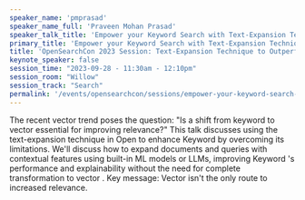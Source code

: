 ```yaml
---
speaker_name: 'pmprasad'
speaker_name_full: 'Praveen Mohan Prasad'
speaker_talk_title: 'Empower your Keyword Search with Text-Expansion Technique to Outperform Unexplainable Vector Search'
primary_title: 'Empower your Keyword Search with Text-Expansion Technique to Outperform Unexplainable Vector Search'
title: 'OpenSearchCon 2023 Session: Text-Expansion Technique to Outperform Unexplainable Vector Search'
keynote_speaker: false
session_time: "2023-09-28 - 11:30am - 12:10pm"
session_room: "Willow"
session_track: "Search"
permalink: '/events/opensearchcon/sessions/empower-your-keyword-search-with-text-expansion-technique-to-outperform-unexplainable-vector-search.html'
---
```


The recent vector trend poses the question: &quot;Is a shift from keyword to vector essential for improving relevance?&quot; This talk discusses using the text-expansion technique in Open to enhance Keyword by overcoming its limitations. We'll discuss how to expand documents and queries with contextual features using built-in ML models or LLMs, improving Keyword 's performance and explainability without the need for complete transformation to vector . Key message: Vector isn't the only route to increased relevance.
